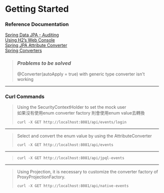 # Getting Started

### Reference Documentation
[Spring Data JPA - Auditing](https://docs.spring.io/spring-data/jpa/reference/auditing.html) </br>
[Using H2’s Web Console](https://docs.spring.io/spring-boot/docs/current/reference/htmlsingle/#data.sql.h2-web-console) </br>
[Spring JPA Attribute Converter](https://www.baeldung.com/jpa-attribute-converters) </br>
[Spring  Converters](https://docs.spring.io/spring-framework/reference/core/validation/convert.html) </br>


> ### *Problems to be solved*
> @Converter(autoApply = true) with generic type converter isn't working <br>

---

### Curl Commands

> Using the SecurityContextHolder to set the mock user <br>
> 如果沒有使用enum converter factory 則會使用enum value去轉換 <br>
>```shell
>curl -X GET http://localhost:8081/api/events/login
>```

---

> Select and convert the enum value by using the AttributeConverter
>```shell
>curl -X GET http://localhost:8081/api/events
>```

---

> 
> ```shell
> curl -X GET http://localhost:8081/api/jpql-events
> ```

---

> 
> Using Projection, it is necessary to customize the converter factory of ProxyProjectionFactory.
> ```shell
> curl -X GET http://localhost:8081/api/native-events
> ```


